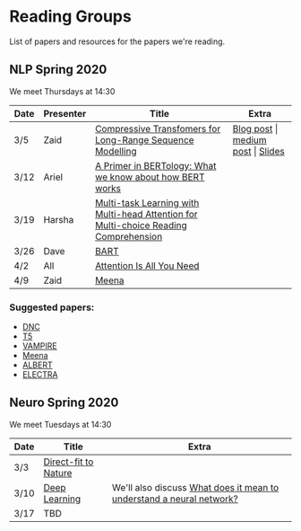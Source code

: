# Reading Groups

List of papers and resources for the papers we're reading.

## NLP Spring 2020

We meet Thursdays at 14:30

| Date | Presenter | Title | Extra |
| ---- | --------- | ----- | ----- |
| 3/5  | Zaid | [Compressive Transfomers for Long-Range Sequence Modelling](https://arxiv.org/abs/1911.05507) | [Blog post](https://deepmind.com/blog/article/A_new_model_and_dataset_for_long-range_memory) \| [medium post](https://medium.com/@mromerocalvo/dissecting-transformer-xl-90963e274bd7) \| [Slides](https://docs.google.com/presentation/d/1hS7LiLS2J1Pnp8vhHxn5IrhabTL02YXDVEMedfDDKxs/)
| 3/12 | Ariel |  [A Primer in BERTology: What we know about how BERT works](https://arxiv.org/pdf/2002.12327.pdf) | |
| 3/19 | Harsha |  [Multi-task Learning with Multi-head Attention for Multi-choice Reading Comprehension](https://arxiv.org/pdf/2003.04992.pdf) | |
| 3/26| Dave | [BART](https://arxiv.org/pdf/1910.13461.pdf) | |
| 4/2 | All | [Attention Is All You Need](https://papers.nips.cc/paper/7181-attention-is-all-you-need.pdf) | |
| 4/9 | Zaid | [Meena](https://arxiv.org/abs/2001.09977)

### Suggested papers:
- [DNC](https://www.nature.com/articles/nature20101)
- [T5](https://arxiv.org/pdf/1910.10683.pdf)
- [VAMPIRE](https://arxiv.org/pdf/1906.02242.pdf)
- [Meena](https://arxiv.org/pdf/2001.09977.pdf)
- [ALBERT](https://arxiv.org/pdf/1909.11942.pdf)
- [ELECTRA](https://openreview.net/pdf?id=r1xMH1BtvB)

## Neuro Spring 2020

We meet Tuesdays at 14:30

| Date | Title | Extra |
| ---- | ----- | ----- |
| 3/3 | [Direct-fit to Nature](https://www.sciencedirect.com/science/article/pii/S089662731931044X) |
| 3/10 | [Deep Learning](https://www.nature.com/articles/nature14539.pdf) | We'll also discuss [What does it mean to understand a neural network?](https://arxiv.org/pdf/1907.06374.pdf) |
| 3/17 | TBD |  |

